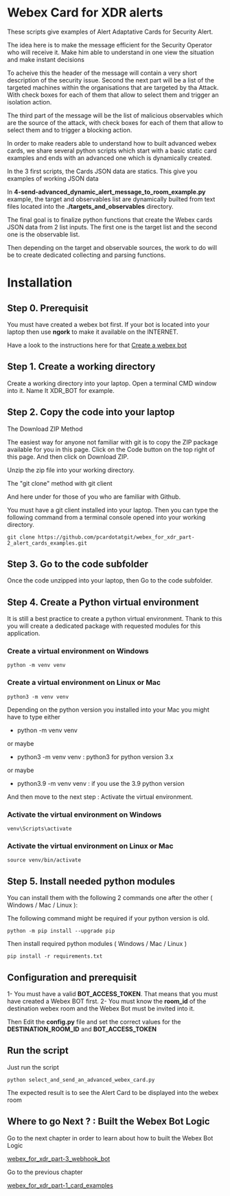 # Webex Card for XDR alerts

These scripts give examples of Alert Adaptative Cards for Security Alert. 

The idea here is to make the message efficient for the Security Operator who will receive it. Make him able to understand in one view the situation and make instant decisions

To acheive this the header of the message will contain a very short description of the security issue. 
Second the next part will be a list of the targeted machines within the organisations that are targeted by tha Attack. With check boxes for each of them that allow to select them and trigger an isolation action.

The third part of the message will be the list of malicious observables which are the source of the attack, with check boxes for each of them that allow to select them and to trigger a blocking action.

In order to make readers able to understand how to built advanced webex cards, we share several python scripts which start with a basic static card examples and ends with an advanced one which is dynamically created.

In the 3 first scripts, the Cards JSON data are statics. This give you examples of working JSON data

In **4-send-advanced_dynamic_alert_message_to_room_example.py** example, the target and observables list are dynamically builted from text files located into the **./targets_and_observables** directory.

The final goal is to finalize python functions that create the Webex cards JSON data from 2 list inputs. The first one is the target list and the second one is the observable list.

Then depending on the target and observable sources, the work to do will be to create dedicated collecting and parsing functions.

# Installation

## Step 0. Prerequisit

You must have created a webex bot first. If your bot is located into your laptop then use **ngork** to make it available on the INTERNET.

Have a look to the instructions here for that [Create a webex bot](https://github.com/pcardotatgit/Webex_Team_Chat_Bot_Python)

## Step 1. Create a working directory

Create a working directory into your laptop. Open a terminal CMD window into it. Name It XDR_BOT for example.

## Step 2. Copy the code into your laptop

The Download ZIP Method

The easiest way for anyone not familiar with git is to copy the ZIP package available for you in this page. Click on the Code button on the top right of this page. And then click on Download ZIP.

Unzip the zip file into your working directory.

The "git clone" method with git client

And here under for those of you who are familiar with Github.

You must have a git client installed into your laptop. Then you can type the following command from a terminal console opened into your working directory.

    git clone https://github.com/pcardotatgit/webex_for_xdr_part-2_alert_cards_examples.git

## Step 3. Go to the code subfolder

Once the code unzipped into your laptop, then Go to the code subfolder.

## Step 4. Create a Python virtual environment

It is still a best practice to create a python virtual environment. Thank to this you will create a dedicated package with requested modules for this application.

### Create a virtual environment on Windows

    python -m venv venv 

### Create a virtual environment on Linux or Mac

    python3 -m venv venv

Depending on the python version you installed into your Mac you might have to type either 

- python -m venv venv

or maybe

- python3 -m venv venv    : python3 for python version 3.x  

or maybe 

- python3.9 -m venv venv  : if you use the 3.9 python version

And then move to the next step : Activate the virtual environment.

### Activate the virtual environment on Windows

    venv\Scripts\activate

### Activate the virtual environment on Linux or Mac

    source venv/bin/activate    

## Step 5. Install needed python modules

You can install them with the following 2 commands one after the other ( Windows / Mac / Linux ):

The following command might be required if your python version is old.

    python -m pip install --upgrade pip   

Then install required python modules ( Windows / Mac / Linux )

    pip install -r requirements.txt

## Configuration and prerequisit

1- You must have a valid **BOT_ACCESS_TOKEN**. That means that you must have created a Webex BOT first.
2- You must know the **room_id** of the destination webex room and the Webex Bot must be invited into it.

Then Edit the **config.py** file and set the correct values for the **DESTINATION_ROOM_ID** and **BOT_ACCESS_TOKEN**

## Run the script

Just run the script 

    python select_and_send_an_advanced_webex_card.py
    
The expected result is to see the Alert Card to be displayed into the webex room
    
## Where to go Next ? : Built the Webex Bot Logic

Go to the next chapter in order to learn about how to built the Webex Bot Logic

[webex_for_xdr_part-3_webhook_bot](https://github.com/pcardotatgit/webex_for_xdr_part-3_webhook_bot)

Go to the previous chapter 

[webex_for_xdr_part-1_card_examples](https://github.com/pcardotatgit/webex_for_xdr_part-1_card_examples)